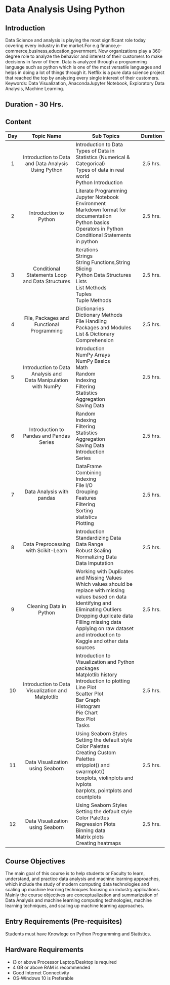 # Data Analysis Using Python 

## Introduction 

Data Science and analysis is playing the most significant role today covering every industry in the market.For e.g finance,e-commerce,business,education,government. Now organizations play a 360-degree role to analyze the behavior and interest of their customers to make decisions in favor of them. Data is analyzed through a programming language such as python which is one of the most versatile languages and helps in doing a lot of things through it. Netflix is a pure data science project that reached the top by analyzing every single interest of their customers. Keywords: Data Visualization, AnacondaJupyter Notebook, Exploratory Data Analysis, Machine Learning.
 
## Duration - 30 Hrs.

## Content 


| Day |                          Topic Name                          | Sub Topics                                                   | Duration |
| :---------: | :----------------------------------------------------------: | ------------------------------------------------------------ | :-----------------: |
|      1      |     Introduction to Data and Data Analysis Using Python      | Introduction to Data <br>Types of Data in Statistics (Numerical & Categorical) <br>Types of data in real world<br>Python Introduction<br/> |      2.5 hrs.       |
|      2      |                    Introduction to Python                    | Literate Programming<br/>Jupyter Notebook Environment<br/>Markdown format for documentation<br/>Python basics<br>Operators in Python<br>Conditional Statements in python |      2.5 hrs.       |
|      3      |       Conditional Statements Loop and Data Structures        | Iterations<br/>Strings<br/>String Functions,String Slicing<br/>Python Data Structures<br/>Lists<br/>List Methods<br/>Tuples<br/>Tuple Methods |      2.5 hrs.       |
|      4      |          File, Packages and Functional Programming           | Dictionaries<br/>Dictionary Methods<br/>File Handling<br/>Packages and Modules<br/>List & Dictionary Comprehension |      2.5 hrs.       |
|      5      | Introduction to Data Analysis and <br>Data Manipulation with NumPy | Introduction <br>NumPy Arrays <br>NumPy Basics <br>Math <br>Random <br>Indexing <br>Filtering <br>Statistics <br>Aggregation <br>Saving Data |      2.5 hrs.       |
|      6      |           Introduction to Pandas and Pandas Series           | Random <br>Indexing <br>Filtering <br>Statistics <br>Aggregation <br>Saving Data<br>Introduction <br>Series |      2.5 hrs.       |
|      7      |                  Data Analysis with pandas                   | DataFrame<br>Combining<br>Indexing<br>File I/O<br>Grouping<br>Features<br>Filtering<br>Sorting<br>statistics<br>Plotting |      2.5 hrs.       |
|      8      |             Data Preprocessing with Scikit-Learn             | Introduction<br> Standardizing Data<br> Data Range<br> Robust Scaling<br> Normalizing Data<br> Data Imputation |      2.5 hrs.       |
|      9      |                   Cleaning Data in Python                    | Working with Duplicates and Missing Values <br> Which values should be replace with missing values based on data<br> Identifying and Eliminating Outliers<br> Dropping duplicate data<br> Filling missing data<br> Applying on raw dataset and introduction to Kaggle and other data sources |      2.5 hrs.       |
|     10      |      Introduction to Data Visualization and Matplotlib       | Introduction to Visualization and Python packages <br>Matplotlib history <br>Introduction to plotting <br>Line Plot <br>Scatter Plot <br>Bar Graph <br>Histogram <br>Pie Chart <br>Box Plot <br>Tasks |      2.5 hrs.       |
|     11      |               Data Visualization using Seaborn               | Using Seaborn Styles<br> Setting the default style<br> Color Palettes<br> Creating Custom Palettes<br> stripplot() and swarmplot()<br> boxplots, violinplots and lvplots<br> barplots, pointplots and countplots<br> |      2.5 hrs.       |
|     12      |               Data Visualization using Seaborn               | Using Seaborn Styles<br> Setting the default style<br>Color Palettes<br> Regression Plots<br> Binning data<br> Matrix plots<br> Creating heatmaps |      2.5 hrs.       |

## Course Objectives
The main goal of this course is to help students or Faculty to learn, understand, and practice data analysis and machine learning approaches, which include the study of modern computing data technologies and scaling up machine learning techniques focusing on industry applications. Mainly the course objectives are conceptualization and summarization of Data Analysis and machine learning computing technologies, machine learning techniques, and scaling up machine learning approaches.

## Entry Requirements (Pre-requisites)
Students must have Knowlege on Python Programming and Statistics.

## Hardware Requirements
- i3 or above Processor Laptop/Desktop is required
- 4 GB or above RAM is recommended
- Good Internet Connectivity
- OS-Windows 10 is Preferable

